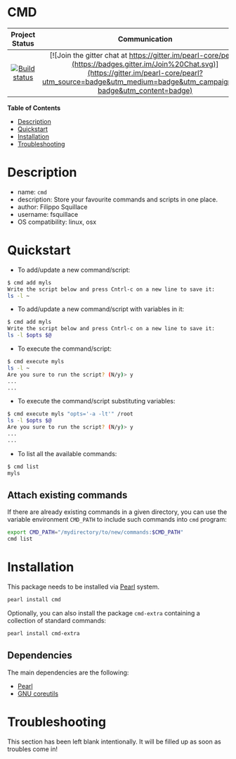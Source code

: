 CMD
===

|Project Status|Communication|
|:-----------:|:-----------:|
|[![Build status](https://api.travis-ci.org/pearl-hub/cmd.png?branch=master)](https://travis-ci.org/pearl-hub/cmd) | [![Join the gitter chat at https://gitter.im/pearl-core/pearl](https://badges.gitter.im/Join%20Chat.svg)](https://gitter.im/pearl-core/pearl?utm_source=badge&utm_medium=badge&utm_campaign=pr-badge&utm_content=badge) |

**Table of Contents**
- [Description](#description)
- [Quickstart](#quickstart)
- [Installation](#installation)
- [Troubleshooting](#troubleshooting)

Description
===========

- name: `cmd`
- description: Store your favourite commands and scripts in one place.
- author: Filippo Squillace
- username: fsquillace
- OS compatibility: linux, osx

Quickstart
==========

- To add/update a new command/script:

```sh
$ cmd add myls
Write the script below and press Cntrl-c on a new line to save it:
ls -l ~
```

- To add/update a new command/script with variables in it:

```sh
$ cmd add myls
Write the script below and press Cntrl-c on a new line to save it:
ls -l $opts $@
```

- To execute the command/script:

```sh
$ cmd execute myls
ls -l ~
Are you sure to run the script? (N/y)> y
...
...
```

- To execute the command/script substituting variables:

```sh
$ cmd execute myls "opts='-a -lt'" /root
ls -l $opts $@
Are you sure to run the script? (N/y)> y
...
...
```

- To list all the available commands:

```sh
$ cmd list
myls
```

Attach existing commands
------------------------
If there are already existing commands in a given directory, you can use the
variable environment `CMD_PATH` to include such commands into `cmd` program:

```sh
export CMD_PATH="/mydirectory/to/new/commands:$CMD_PATH"
cmd list
```

Installation
============
This package needs to be installed via [Pearl](https://github.com/pearl-core/pearl) system.

```sh
pearl install cmd
```

Optionally, you can also install the package `cmd-extra` containing a collection of standard commands:

```sh
pearl install cmd-extra
```


Dependencies
------------
The main dependencies are the following:

- [Pearl](https://github.com/pearl-core/pearl)
- [GNU coreutils](https://www.gnu.org/software/coreutils/)

Troubleshooting
===============
This section has been left blank intentionally.
It will be filled up as soon as troubles come in!

